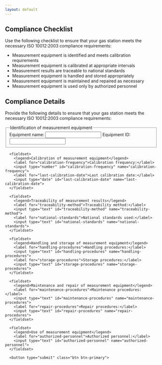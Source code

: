 ```yaml
---
layout: default
---
```


<main>
  <section id="compliance-checklist">
    <h2>Compliance Checklist</h2>
    <p>Use the following checklist to ensure that your gas station meets the necessary ISO 10012:2003 compliance requirements:</p>
    <ul>
      <li>Measurement equipment is identified and meets calibration requirements</li>
      <li>Measurement equipment is calibrated at appropriate intervals</li>
      <li>Measurement results are traceable to national standards</li>
      <li>Measurement equipment is handled and stored appropriately</li>
      <li>Measurement equipment is maintained and repaired as necessary</li>
      <li>Measurement equipment is used only by authorized personnel</li>
    </ul>
  </section>

  <section id="compliance-details">
    <h2>Compliance Details</h2>
    <p>Provide the following details to ensure that your gas station meets the necessary ISO 10012:2003 compliance requirements:</p>
    <form action="#" method="POST">
      <fieldset>
        <legend>Identification of measurement equipment</legend>
        <label for="equipment-name">Equipment name:</label>
        <input type="text" id="equipment-name" name="equipment-name">
        <label for="equipment-id">Equipment ID:</label>
        <input type="text" id="equipment-id" name="equipment-id">
      </fieldset>

      <fieldset>
        <legend>Calibration of measurement equipment</legend>
        <label for="calibration-frequency">Calibration frequency:</label>
        <input type="number" id="calibration-frequency" name="calibration-frequency">
        <label for="last-calibration-date">Last calibration date:</label>
        <input type="date" id="last-calibration-date" name="last-calibration-date">
      </fieldset>

      <fieldset>
        <legend>Traceability of measurement results</legend>
        <label for="traceability-method">Traceability method:</label>
        <input type="text" id="traceability-method" name="traceability-method">
        <label for="national-standards">National standards used:</label>
        <input type="text" id="national-standards" name="national-standards">
      </fieldset>

      <fieldset>
        <legend>Handling and storage of measurement equipment</legend>
        <label for="handling-procedures">Handling procedures:</label>
        <input type="text" id="handling-procedures" name="handling-procedures">
        <label for="storage-procedures">Storage procedures:</label>
        <input type="text" id="storage-procedures" name="storage-procedures">
      </fieldset>

      <fieldset>
        <legend>Maintenance and repair of measurement equipment</legend>
        <label for="maintenance-procedures">Maintenance procedures:</label>
        <input type="text" id="maintenance-procedures" name="maintenance-procedures">
        <label for="repair-procedures">Repair procedures:</label>
        <input type="text" id="repair-procedures" name="repair-procedures">
      </fieldset>

      <fieldset>
        <legend>Use of measurement equipment</legend>
        <label for="authorized-personnel">Authorized personnel:</label>
        <input type="text" id="authorized-personnel" name="authorized-personnel">
      </fieldset>

      <button type="submit" class="btn btn-primary">
